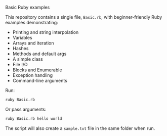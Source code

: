 Basic Ruby examples

This repository contains a single file, `Basic.rb`, with beginner-friendly Ruby examples demonstrating:

- Printing and string interpolation
- Variables
- Arrays and iteration
- Hashes
- Methods and default args
- A simple class
- File I/O
- Blocks and Enumerable
- Exception handling
- Command-line arguments

Run:

```bash
ruby Basic.rb
```

Or pass arguments:

```bash
ruby Basic.rb hello world
```

The script will also create a `sample.txt` file in the same folder when run.